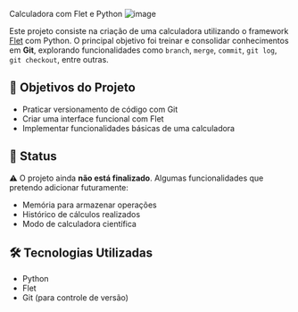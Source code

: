 Calculadora com Flet e Python
![image](https://github.com/user-attachments/assets/44c1351d-d65a-40af-9cea-7569d5f93a81)

Este projeto consiste na criação de uma calculadora utilizando o framework [Flet](https://flet.dev/) com Python. O principal objetivo foi treinar e consolidar conhecimentos em **Git**, explorando funcionalidades como `branch`, `merge`, `commit`, `git log`, `git checkout`, entre outras.

## 🚀 Objetivos do Projeto

- Praticar versionamento de código com Git
- Criar uma interface funcional com Flet
- Implementar funcionalidades básicas de uma calculadora

## 📌 Status

⚠️ O projeto ainda **não está finalizado**. Algumas funcionalidades que pretendo adicionar futuramente:

- Memória para armazenar operações
- Histórico de cálculos realizados
- Modo de calculadora científica

## 🛠 Tecnologias Utilizadas

- Python
- Flet
- Git (para controle de versão)
